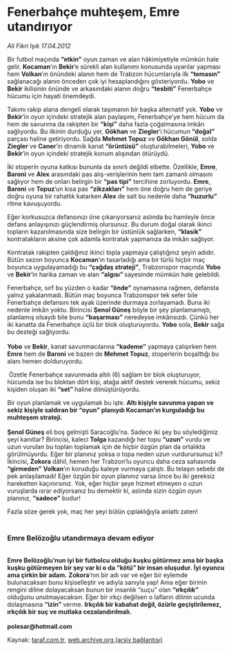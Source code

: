 # Fenerbahçe muhteşem, Emre utandırıyor

*Ali Fikri Işık 17.04.2012*

<div class="yazi"><p>Bir futbol maçında <b>“etkin”</b> oyun zaman ve alan hâkimiyetiyle mümkün hale gelir. <b>Kocaman</b>’ın <b>Bekir</b>’e sürekli alan kullanımı konusunda uyarılar yapması hem <b>Volkan</b>’ın önündeki alanın hem de Trabzon hücumlarıyla ilk <b>“temasın”</b> sağlanacağı alanın önceden çok iyi hesaplandığını gösteriyordu. <b>Yobo</b> ve <b>Bekir</b> ikilisinin önünde ve arkasındaki alanın doğru <b>“tesbiti”</b> Fenerbahçe hücumu için hayati önemdeydi.</p>
<p>Takımı rakip alana dengeli olarak taşımanın bir başka alternatif yok. <b>Yobo</b> ve <b>Bekir</b>’in oyun içindeki stratejik alan paylaşımı, Fenerbahçe’ye hem hücum da hem de savunma da rakipten bir <b>“kişi”</b> daha fazla çoğalmasına imkân sağlıyordu. Bu ilkinin durduğu yer, <b>Gökhan</b> ve <b>Ziegler</b>’i hücumun <b>“doğal”</b> parçası haline getiriyordu. Sağda <b>Mehmet Topuz</b> ve <b>Gökhan Gönül</b>, solda <b>Ziegler</b> ve <b>Caner</b>’in dinamik kanat <b>“örüntüsü”</b> oluşturabilmeleri, <b>Yobo</b> ve <b>Bekir</b>’in oyun içindeki stratejik konum alışından ötürüydü.</p>
<p>İki stoperin oyuna katkısı bununla da sınırlı değildi elbette. Özellikle, <b>Emre</b>, <b>Baroni</b> ve <b>Alex</b> arasındaki pas alış-verişlerinin hem tam zamanlı olmasını sağlıyor hem de onları belirgin bir <b>“pas tipi”</b> tercihine zorluyordu. <b>Emre</b>, <b>Baroni</b> ve <b>Topuz</b>’un kısa pas <b>“zikzakları”</b> hem öne doğru hem de geriye doğru oyuna bir rahatlık katarken <b>Alex</b> de salt bu nedenle daha <b>“huzurlu”</b> ritme kavuşuyordu.</p>
<p>Eğer korkusuzca defansınızı öne çıkarıyorsanız aslında bu hamleyle önce defans anlayışınızı güçlendirmiş olursunuz. Bu durum doğal olarak ikinci topların kazanılmasında size belirgin bir üstünlük sağlarken, <b>“klasik”</b> kontratakların aksine çok adamla kontratak yapmanıza da imkân sağlıyor.</p>
<p>Kontratak rakipten çaldığınız ikinci topla yapmaya çalıştığınız şeyin adıdır. Bütün sezon boyunca <b>Kocaman</b>’ın tasarladığı ama bir türlü hiçbir maç boyunca uygulayamadığı bu <b>“çağdaş strateji”</b>, Trabzonspor maçında <b>Yobo</b> ve <b>Bekir</b>’in harika zaman ve alan <b>“algısı” </b>sayesinde mümkün hale gelebildi.</p>
<p>Fenerbahçe, sırf bu yüzden o kadar <b>“önde”</b> oynamasına rağmen, defansta yalnız yakalanmadı. Bütün maç boyunca Trabzonspor tek sefer bile Fenerbahçe defansını tek ayak üzerinde durmaya zorlayamadı. Buna iki nedenle imkân yoktu. Birincisi <b>Şenol Güneş</b> böyle bir şey planlamamıştı, planlamış olsaydı bile bunu <b>“başarması”</b> neredeyse imkânsızdı. Çünkü her iki kanatta da Fenerbahçe üçlü bir blok oluşturuyordu. <b>Yobo</b> sola, <b>Bekir</b> sağa bu desteği sağlıyordu.<br/><br/><b>Yobo</b> ve <b>Bekir</b>, kanat savunmacılarına <b>“kademe”</b> yapmaya çalışırken hem <b>Emre</b> hem de <b>Baroni</b> ve bazen de <b>Mehmet Topuz</b>, stoperlerin boşalttığı bu alanı hemen dolduruyordu.</p>
<p> Özetle Fenerbahçe savunmada altılı (6) sağlam bir blok oluşturuyor, hücumda ise bu bloktan dört kişi, atağa aktif destek vererek hücumu, sekiz kişiden oluşan iki <b>“set” </b>haline dönüştürüyordu.</p>
<p>Bir oyun planlamak ve uygulamak bu işte. <b>Altı kişiyle savunma yapan ve sekiz kişiyle saldıran bir “oyun” planıydı Kocaman’ın kurguladığı bu muhteşem strateji.<br/><br/></b><b>Şenol Güneş</b> eli boş gelmişti Saracoğlu’na. Sadece iki şey bu söylediğimiz şeyi kanıtlar? Birincisi, kaleci <b>Tolga</b> kazandığı her topu <b>“uzun”</b> vurdu ve uzun vurulan bu topları toplamak için de hiçbir özgün plan da ortalıkta görülmüyordu. Eğer bir planınız yoksa o topa neden uzun vurdurursunuz ki? İkincisi, <b>Zokora</b> dâhil, hemen her Trabzon’lu oyuncu daha ceza sahasında <b>“girmeden”</b> <b>Volkan</b>’ın koruduğu kaleye vurmaya çalıştı. Bu telaşın sebebi de pek anlaşılamadı! Eğer özgün bir oyun planınız varsa önce bu iki gereksiz hareketten kaçınırsınız. Yok, eğer hiçbir şeye hizmet etmeyen o uzun vuruşlarda ısrar ediyorsanız bu demektir ki, aslında sizin özgün oyun planınız, <b>“sadece”</b> budur!</p>
<p>Fazla söze gerek yok, maç her şeyi bütün çıplaklığıyla anlattı zaten!<br/></p>
<p></p>
<h3><br/>Emre Belözoğlu utandırmaya devam ediyor</h3>
<p><b><br/>Emre Belözoğlu’nun iyi bir futbolcu olduğu kuşku götürmez ama bir başka kuşku götürmeyen bir şey var ki o da “kötü” bir insan oluşudur.</b> <b>İyi oyuncu ama çirkin bir adam.</b> <b>Zokora</b>’nın bir adı var ve eğer bir eylemde bulunacaksan bunu kişiselleştir ve adıyla sanıyla yap! Ama eğer birinin rengini diline dolayacaksan bunun bir insanlık “suçu” olan <b>“ırkçılık”</b> olduğunu unutmayacaksın. Eğer bir ırkçı değilsen o lafların dilinin ucunda dolaşmasına <b>“izin”</b> verme. <b>Irkçılık bir kabahat değil, özürle geçiştirilemez, ırkçılık bir suç ve mutlaka cezalandırılmalı.<br/><br/></b><b>polesar@hotmail.com</b></p>
</div>

Kaynak: [taraf.com.tr](http://www.taraf.com.tr/ali-fikri-isik/makale-fenerbahce-muhtesem-emre-utandiriyor.htm), [web.archive.org (arşiv bağlantısı)](http://web.archive.org/web/20131107091224/http://www.taraf.com.tr/ali-fikri-isik/makale-fenerbahce-muhtesem-emre-utandiriyor.htm)
